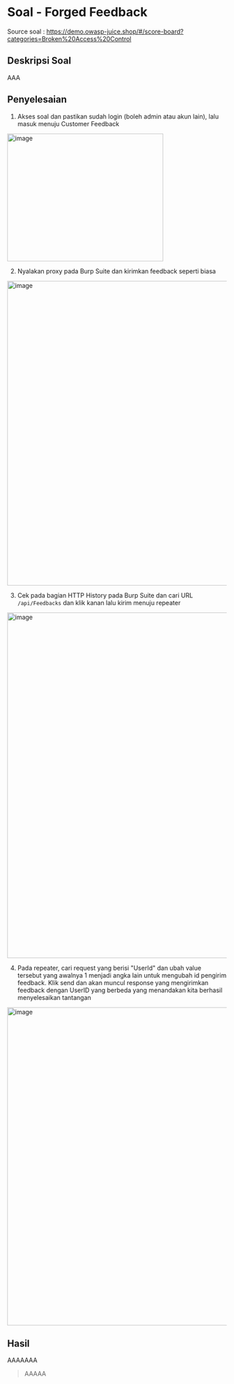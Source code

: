 # Soal - Forged Feedback  

Source soal : https://demo.owasp-juice.shop/#/score-board?categories=Broken%20Access%20Control  

## Deskripsi Soal 
AAA  

## Penyelesaian 
1. Akses soal dan pastikan sudah login (boleh admin atau akun lain), lalu masuk menuju Customer Feedback   
<img width="358" height="293" alt="image" src="https://github.com/user-attachments/assets/5f8d8d0c-421a-4daf-8aa5-b81484bcc728" />

2. Nyalakan proxy pada Burp Suite dan kirimkan feedback seperti biasa  
<img width="542" height="699" alt="image" src="https://github.com/user-attachments/assets/7c032f2f-6cd0-4987-af6f-1948fcd26ccb" />

3. Cek pada bagian HTTP History pada Burp Suite dan cari URL `/api/Feedbacks` dan klik kanan lalu kirim menuju repeater  
<img width="1430" height="793" alt="image" src="https://github.com/user-attachments/assets/cb12e3cb-4225-48f1-a1d1-f570f2a13902" />

4. Pada repeater, cari request yang berisi "UserId" dan ubah value tersebut yang awalnya 1 menjadi angka lain untuk mengubah id pengirim feedback. Klik send dan akan muncul response yang mengirimkan feedback dengan UserID yang berbeda yang menandakan kita berhasil menyelesaikan tantangan    
<img width="1449" height="730" alt="image" src="https://github.com/user-attachments/assets/6bede4e6-f52d-449d-a4c3-d9a56d3a0b0e" />



## Hasil 
AAAAAAA  
> AAAAA
